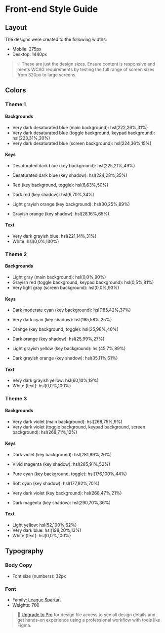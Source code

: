 # Front-end Style Guide

## Layout

The designs were created to the following widths:

- Mobile: 375px
- Desktop: 1440px

> 💡 These are just the design sizes. Ensure content is responsive and meets WCAG requirements by testing the full range of screen sizes from 320px to large screens.

## Colors

### Theme 1

#### Backgrounds

- Very dark desaturated blue (main background): hsl(222,26%,31%)
- Very dark desaturated blue (toggle background, keypad background): hsl(223,31%,20%)
- Very dark desaturated blue (screen background): hsl(224,36%,15%)

#### Keys

- Desaturated dark blue (key background): hsl(225,21%,49%)
- Desaturated dark blue (key shadow): hsl(224,28%,35%)

- Red (key background, toggle): hsl(6,63%,50%)
- Dark red (key shadow): hsl(6,70%,34%)

- Light grayish orange (key background): hsl(30,25%,89%)
- Grayish orange (key shadow): hsl(28,16%,65%)

#### Text

- Very dark grayish blue: hsl(221,14%,31%)
- White: hsl(0,0%,100%)

### Theme 2

#### Backgrounds

- Light gray (main background): hsl(0,0%,90%)
- Grayish red (toggle background, keypad background): hsl(0,5%,81%)
- Very light gray (screen background): hsl(0,0%,93%)

#### Keys

- Dark moderate cyan (key background): hsl(185,42%,37%)
- Very dark cyan (key shadow): hsl(185,58%,25%)

- Orange (key background, toggle): hsl(25,98%,40%)
- Dark orange (key shadow): hsl(25,99%,27%)

- Light grayish yellow (key background): hsl(45,7%,89%)
- Dark grayish orange (key shadow): hsl(35,11%,61%)

#### Text

- Very dark grayish yellow: hsl(60,10%,19%)
- White (text): hsl(0,0%,100%)

### Theme 3

#### Backgrounds

- Very dark violet (main background): hsl(268,75%,9%)
- Very dark violet (toggle background, keypad background, screen background): hsl(268,71%,12%)

#### Keys

- Dark violet (key background): hsl(281,89%,26%)
- Vivid magenta (key shadow): hsl(285,91%,52%)

- Pure cyan (key background, toggle): hsl(176,100%,44%)
- Soft cyan (key shadow): hsl(177,92%,70%)

- Very dark violet (key background): hsl(268,47%,21%)
- Dark magenta (key shadow): hsl(290,70%,36%)

#### Text

- Light yellow: hsl(52,100%,62%)
- Very dark blue: hsl(198,20%,13%)
- White (text): hsl(0,0%,100%)

## Typography

### Body Copy

- Font size (numbers): 32px

### Font

- Family: [League Spartan](https://fonts.google.com/specimen/League+Spartan)
- Weights: 700

> 💎 [Upgrade to Pro](https://www.frontendmentor.io/pro?ref=style-guide) for design file access to see all design details and get hands-on experience using a professional workflow with tools like Figma.
